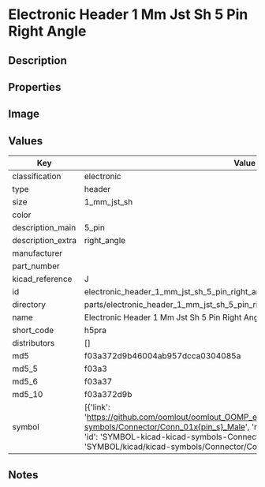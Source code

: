 # Electronic Header 1 Mm Jst Sh 5 Pin Right Angle

## Description

## Properties


## Image


## Values

| Key | Value |
| --- | --- |
| classification | electronic |
| type | header |
| size | 1_mm_jst_sh |
| color |  |
| description_main | 5_pin |
| description_extra | right_angle |
| manufacturer |  |
| part_number |  |
| kicad_reference | J |
| id | electronic_header_1_mm_jst_sh_5_pin_right_angle |
| directory | parts/electronic_header_1_mm_jst_sh_5_pin_right_angle |
| name | Electronic Header 1 Mm Jst Sh 5 Pin Right Angle |
| short_code | h5pra |
| distributors | [] |
| md5 | f03a372d9b46004ab957dcca0304085a |
| md5_5 | f03a3 |
| md5_6 | f03a37 |
| md5_10 | f03a372d9b |
| symbol | [{'link': 'https://github.com/oomlout/oomlout_OOMP_eda_V2/tree/main/SYMBOL/kicad/kicad-symbols/Connector/Conn_01x{pin_s}_Male', 'name': 'Connector : Conn_01x05_Male', 'id': 'SYMBOL-kicad-kicad-symbols-Connector-Conn_01x05_Male', 'directory': 'SYMBOL/kicad/kicad-symbols/Connector/Conn_01x05_Male/'}] |

## Notes

